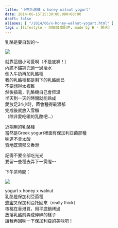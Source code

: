 ```yaml
---
title: '小熊乳酪機 x honey walnut yogurt'
date: 2014-06-15T15:30:00.000+08:00
draft: false
aliases: [ "/2014/06/x-honey-walnut-yogurt.html" ]
tags : [lifestyle - 廚娘育成配件, made by H - 開伙]
---
```


乳酪是要自製的～  

[![](https://3.bp.blogspot.com/-bl9eRqDLqSA/XEMhCKawy1I/AAAAAAAAFtM/QAIJPBm4UL4nQK0186f6WHAjajuHPLB2QCLcBGAs/s640/14186071250_0a19be2d90_z.jpg)](https://3.bp.blogspot.com/-bl9eRqDLqSA/XEMhCKawy1I/AAAAAAAAFtM/QAIJPBm4UL4nQK0186f6WHAjajuHPLB2QCLcBGAs/s1600/14186071250_0a19be2d90_z.jpg)

就靠這個小可愛啊（不是底褲！）  
內膽不鏽鋼兜過一過滾水  
倒入牛奶再加乳酪種  
我的乳酪種都是剩下的乳酪而已  
不要想得太複雜  
然後插電，乳酪機自己會恆溫  
半天到一天的時間就能熟成  
愛放足24小時，菌會種得最濃郁  
完成後就放入雪櫃  
（除非愛吃暖的乳酪吧...）  
  
近期用的乳酪種  
當然是Greek yogurt裡面有保加利亞菌那種  
味道不會太酸  
質地既濃郁又香滑  
  
記得不要全部吃光光  
要留一些種去弄下一煲喔～  
  
下午茶時間：  

[![](https://3.bp.blogspot.com/-k8rNCUsPBx4/XEMhGbnyaSI/AAAAAAAAFtQ/yenpD9hlkF8uddNMjqcLWJMEitiZdh-gQCLcBGAs/s640/14186031619_886c5f3a74_z.jpg)](https://3.bp.blogspot.com/-k8rNCUsPBx4/XEMhGbnyaSI/AAAAAAAAFtQ/yenpD9hlkF8uddNMjqcLWJMEitiZdh-gQCLcBGAs/s1600/14186031619_886c5f3a74_z.jpg)

yogurt x honey x walnut  
乳酪是保加利亞菌種  
[蜂蜜](http://www.hidie.net/2014/06/blog-post.html)又保加利亞托回來（really thick）  
核桃在香港買，用平底鍋烤過  
放落乳酪前弄成碎碎的樣子  
讓我再回味一下保加利亞的美味吧！